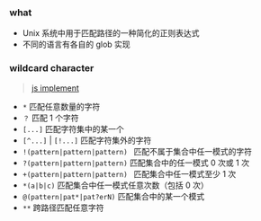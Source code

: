 ### what

- Unix 系统中用于匹配路径的一种简化的正则表达式
- 不同的语言有各自的 glob 实现

### wildcard character

> [js implement](https://www.npmjs.com/package/glob)

- `*` 匹配任意数量的字符
- `？` 匹配 1 个字符
- `[...]` 匹配字符集中的某一个
- `[^...]` | `[!...]` 匹配字符集外的字符
- `!(pattern|pattern|pattern) ` 匹配不属于集合中任一模式的字符
- `?(pattern|pattern|pattern)` 匹配集合中的任一模式 0 次或 1 次
- `+(pattern|pattern|pattern) ` 匹配集合中任一模式至少 1 次
- `*(a|b|c)` 匹配集合中任一模式任意次数（包括 0 次）
- `@(pattern|pat*|pat?erN)` 匹配集合中的某一个模式
- `**` 跨路径匹配任意字符